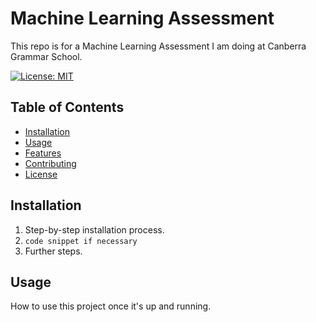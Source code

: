 # Machine Learning Assessment

This repo is for a Machine Learning Assessment I am doing at Canberra Grammar School.

[![License: MIT](https://img.shields.io/badge/License-MIT-yellow.svg)](https://opensource.org/licenses/MIT)

## Table of Contents
- [Installation](#installation)
- [Usage](#usage)
- [Features](#features)
- [Contributing](#contributing)
- [License](#license)

## Installation

1. Step-by-step installation process.
2. `code snippet if necessary`
3. Further steps.

## Usage

How to use this project once it's up and running.


